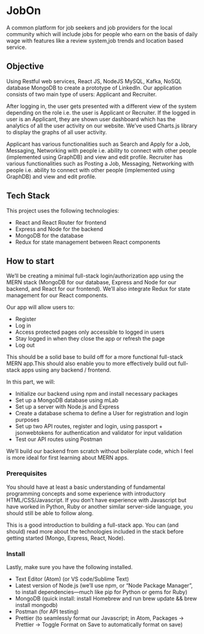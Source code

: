 
# JobOn
A common platform for job seekers and job providers for the local community which will include jobs for people who earn on the basis of daily wage with features like a review system,job trends and location based service.


## Objective
Using Restful web services, React JS, NodeJS MySQL, Kafka, NoSQL database MongoDB to create a prototype of LinkedIn. Our application consists of two main type of users: Applicant and Recruiter.

After logging in, the user gets presented with a different view of the system depending on the role i.e. the user is Applicant or Recruiter. If the logged in user is an Applicant, they are shown user dashboard which has the analytics of all the user activity on our website. We’ve used Charts.js library to display the graphs of all user activity.

Applicant has various functionalities such as Search and Apply for a Job, Messaging, Networking with people i.e. ability to connect with other people (implemented using GraphDB) and view and edit profile. Recruiter has various functionalities such as Posting a Job, Messaging, Networking with people i.e. ability to connect with other people (implemented using GraphDB) and view and edit profile.


## Tech Stack


This project uses the following technologies:

* React and React Router for frontend
* Express and Node for the backend
* MongoDB for the database
* Redux for state management between React components


## How to start

We’ll be creating a minimal full-stack login/authorization app using the MERN stack (MongoDB for our database, Express and Node for our backend, and React for our frontend). We’ll also integrate Redux for state management for our React components.

Our app will allow users to: 

* Register
* Log in
* Access protected pages only accessible to logged in users
* Stay logged in when they close the app or refresh the page
* Log out


This should be a solid base to build off for a more functional full-stack MERN app.This should also enable you to more effectively build out full-stack apps using any backend / frontend.


In this part, we will: 

* Initialize our backend using npm and install necessary packages
* Set up a MongoDB database using mLab
* Set up a server with Node.js and Express
* Create a database schema to define a User for registration and login purposes
* Set up two API routes, register and login, using passport + jsonwebtokens for authentication and validator for input validation
* Test our API routes using Postman


We’ll build our backend from scratch without boilerplate code, which I feel is more ideal for first learning about MERN apps.


### Prerequisites

You should have at least a basic understanding of fundamental programming concepts and some experience with introductory HTML/CSS/Javascript. If you don’t have experience with Javascript but have worked in Python, Ruby or another similar server-side language, you should still be able to follow along.

This is a good introduction to building a full-stack app. You can (and should) read more about the technologies included in the stack before getting started (Mongo, Express, React, Node).


### Install

Lastly, make sure you have the following installed.

* Text Editor (Atom) (or VS code/Sublime Text)
* Latest version of Node.js (we’ll use npm, or “Node Package Manager”, to install dependencies—much like pip for Python or gems for Ruby)
* MongoDB (quick install: install Homebrew and run brew update && brew install mongodb)
* Postman (for API testing)
* Prettier (to seamlessly format our Javascript; in Atom, Packages → Prettier → Toggle Format on Save to automatically format on save)

